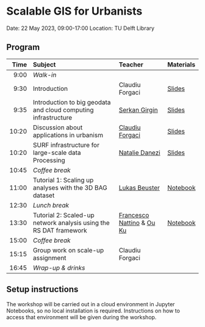 # Scalable GIS for Urbanists

Date: 22 May 2023, 09:00-17:00
Location: TU Delft Library

## Program

| Time | Subject | Teacher | Materials |
|--:|:--|:--|:--|
| 9:00 | _Walk-in_ | | |
| 9:30 | Introduction | Claudiu Forgaci | [Slides]() |
| 9:35 | Introduction to big geodata and cloud computing infrastructure | [Serkan Girgin](https://people.utwente.nl/s.girgin) | [Slides]() |
| 10:20 | Discussion about applications in urbanism | [Claudiu Forgaci](https://urbandesigntudelft.nl/team/claudiu-forgaci/) | [Slides]() |
| 10:20 | SURF infrastructure for large-scale data Processing | [Natalie Danezi](https://www.surf.nl/data-van-buitenaardse-proporties) | [Slides]() |
| 10:45 | _Coffee break_ | | |
| 11:00 | Tutorial 1: Scaling up analyses with the 3D BAG dataset | [Lukas Beuster](https://3d.bk.tudelft.nl/lbeuster/) | [Notebook]() |
| 12:30 | _Lunch break_ | | |
| 13:30 | Tutorial 2: Scaled-up network analysis using the RS DAT framework | [Francesco Nattino](https://www.esciencecenter.nl/team/dr-francesco-nattino/) & [Ou Ku](https://www.esciencecenter.nl/team/ou-ku-msc/) | [Notebook]() |
| 15:00 | _Coffee break_ | | |
| 15:15 | Group work on scale-up assignment | Claudiu Forgaci | |
| 16:45 | _Wrap-up & drinks_ | | |


## Setup instructions

The workshop will be carried out in a cloud environment in Jupyter Notebooks, so no local installation is required. Instructions on how to access that environment will be given during the workshop.
